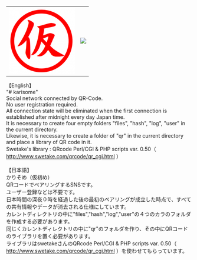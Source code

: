 <table>
  <tr>
    <td><img src = "https://github.com/onodera1235/karisome/blob/master/apple-touch-icon.png"></td>
    <td><img src = "https://karisome.info/qr/qr_karisome.png"></td>
  </tr>
 </table>
  
【English】<br>
"# karisome"<br>
Social network connected by QR-Code.<br>
No user registration required.<br>
All connection state will be eliminated when the first connection is established after midnight every day Japan time.<br>
It is necessary to create four empty folders "files", "hash", "log", "user" in the current directory.<br>
Likewise, it is necessary to create a folder of "qr" in the current directory and place a library of QR code in it.<br>
Swetake's library : QRcode Perl/CGI & PHP scripts var. 0.50（ http://www.swetake.com/qrcode/qr_cgi.html ）<br>
<br>【日本語】<br>
かりそめ（仮初め）<br>
QRコードでペアリングするSNSです。<br>
ユーザー登録などは不要です。<br>
日本時間の深夜０時を経過した後の最初のペアリングが成立した時点で、すべての共有情報やデータが消去される仕様にしています。<br>
カレントディレクトリの中に"files","hash","log","user"の４つのカラのフォルダを作成する必要があります。<br>
同じくカレントディレクトリの中に"qr"のフォルダを作り、その中にQRコードのライブラリを置く必要があります。<br>
ライブラリはswetakeさんのQRcode Perl/CGI & PHP scripts var. 0.50（ http://www.swetake.com/qrcode/qr_cgi.html ）を使わせてもらっています。
